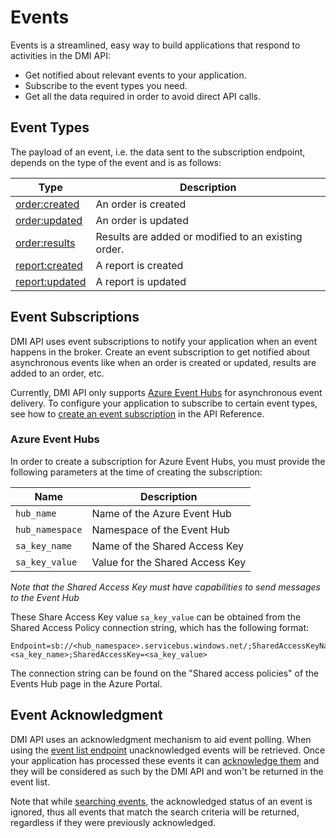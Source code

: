 # Events
Events is a streamlined, easy way to build applications that respond to activities in the DMI API:
- Get notified about relevant events to your application.
- Subscribe to the event types you need.
- Get all the data required in order to avoid direct API calls.

## Event Types
The payload of an event, i.e. the data sent to the subscription endpoint, depends on the type of the event and is as follows:

| Type                                      | Description                                         |
|-------------------------------------------|-----------------------------------------------------|
| [order:created](types/order-created.md)   | An order is created                                 |
| [order:updated](types/order-updated.md)   | An order is updated                                 |
| [order:results](types/order-results.md)   | Results are added or modified to an existing order. |
| [report:created](types/report-created.md) | A report is created                                 |
| [report:updated](types/report-updated.md) | A report is updated                                 |

## Event Subscriptions
DMI API uses event subscriptions to notify your application when an event happens in the broker. Create an event subscription to get notified about asynchronous events like when an order is created or updated, results are added to an order, etc.

Currently, DMI API only supports [Azure Event Hubs](https://docs.microsoft.com/en-us/azure/event-hubs/event-hubs-about) for asynchronous event delivery. To configure your application to subscribe to certain event types, see how to [create an event subscription](/docs/dmi/api/operations/create-a-event-subscription) in the API Reference.

### Azure Event Hubs
In order to create a subscription for Azure Event Hubs, you must provide the following parameters at the time of creating the subscription:

| Name            | Description                     |
|-----------------|---------------------------------|
| `hub_name`      | Name of the Azure Event Hub     |
| `hub_namespace` | Namespace of the Event Hub      |
| `sa_key_name`   | Name of the Shared Access Key   |
| `sa_key_value`  | Value for the Shared Access Key |

*Note that the Shared Access Key must have capabilities to send messages to the Event Hub*

These Share Access Key value `sa_key_value` can be obtained from the Shared Access Policy connection string, which has the following format:

````
Endpoint=sb://<hub_namespace>.servicebus.windows.net/;SharedAccessKeyName=<sa_key_name>;SharedAccessKey=<sa_key_value>
````

The connection string can be found on the "Shared access policies" of the Events Hub page in the Azure Portal.

## Event Acknowledgment 
DMI API uses an acknowledgment mechanism to aid event polling. When using the [event list endpoint](/docs/dmi/api/operations/list-events) unacknowledged events will be retrieved. Once your application has processed these events it can [acknowledge them](/docs/dmi/api/operations/create-a-event-acknowledge) and they will be considered as such by the DMI API and won't be returned in the event list. 

Note that while [searching events](/docs/dmi/api/operations/get-a-event-search), the acknowledged status of an event is ignored, thus all events that match the search criteria will be returned, regardless if they were previously acknowledged.
